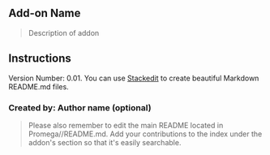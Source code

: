 ## Add-on Name 
> Description of addon

## Instructions
Version Number: 0.01. You can use [Stackedit](https://stackedit.io/app) to create beautiful Markdown README.md files.


### Created by: Author name (optional)

> Please also remember to edit the main README located in Promega//README.md. Add your contributions to the index under the addon's section so that it's easily searchable. 
